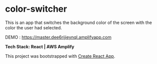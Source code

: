 # color-switcher
This is an app that switches the background color of the screen with the color the user had selected.

DEMO : https://master.dee6rijieynql.amplifyapp.com

**Tech Stack: React | AWS Amplify**

This project was bootstrapped with [Create React App](https://github.com/facebook/create-react-app).
